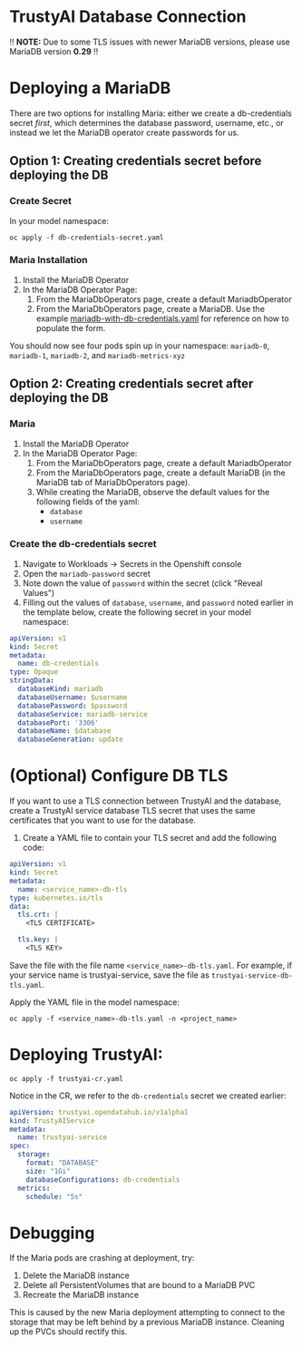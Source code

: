# TrustyAI Database Connection
‼️ **NOTE:** Due to some TLS issues with newer MariaDB versions, please use MariaDB version **0.29** ‼️ 

# Deploying a MariaDB
There are two options for installing Maria: either we create a db-credentials secret _first_, which
determines the database password, username, etc., or instead we let the MariaDB operator create
passwords for us.

## Option 1: Creating credentials secret before deploying the DB
### Create Secret
In your model namespace:

`oc apply -f db-credentials-secret.yaml`

### Maria Installation 
1) Install the MariaDB Operator
2) In the MariaDB Operator Page:
   1) From the MariaDbOperators page, create a default MariadbOperator
   2) From the MariaDbOperators page, create a MariaDB. Use the example [mariadb-with-db-credentials.yaml](mariadb-with-db-credentials.yaml) for reference on how to populate the form.

You should now see four pods spin up in your namespace: `mariadb-0`, `mariadb-1`, `mariadb-2`, and `mariadb-metrics-xyz`

## Option 2: Creating credentials secret after deploying the DB

### Maria 
1) Install the MariaDB Operator
2) In the MariaDB Operator Page:
   1) From the MariaDbOperators page, create a default MariadbOperator
   2) From the MariaDbOperators page, create a default MariaDB (in the MariaDB tab of MariaDbOperators page).
   3) While creating the MariaDB, observe the default values for the following fields of the yaml:
         * `database` 
         * `username`

### Create the db-credentials secret
1) Navigate to Workloads -> Secrets in the Openshift console
2) Open the `mariadb-password` secret
3) Note down the value of `password` within the secret (click "Reveal Values")
4) Filling out the values of `database`, `username`, and `password` noted earlier in the template below, create the following secret in your model namespace:
```yaml
apiVersion: v1
kind: Secret
metadata:
  name: db-credentials
type: Opaque
stringData:
  databaseKind: mariadb
  databaseUsername: $username
  databasePassword: $password
  databaseService: mariadb-service
  databasePort: '3306'
  databaseName: $database
  databaseGeneration: update
 ```

# (Optional) Configure DB TLS
If you want to use a TLS connection between TrustyAI and the database, create a TrustyAI service database TLS secret that uses the same certificates that you want to use for the database.

1) Create a YAML file to contain your TLS secret and add the following code:
```yaml
apiVersion: v1
kind: Secret
metadata:
  name: <service_name>-db-tls
type: kubernetes.io/tls
data:
  tls.crt: |
    <TLS CERTIFICATE>

  tls.key: |
    <TLS KEY>
```
Save the file with the file name `<service_name>-db-tls.yaml`. For example, if your service name is trustyai-service, save the file as `trustyai-service-db-tls.yaml`.

Apply the YAML file in the model namespace:

`oc apply -f <service_name>-db-tls.yaml -n <project_name>`


# Deploying TrustyAI:
`oc apply -f trustyai-cr.yaml`

Notice in the CR, we refer to the `db-credentials` secret we created earlier:
```yaml
apiVersion: trustyai.opendatahub.io/v1alpha1
kind: TrustyAIService
metadata:
  name: trustyai-service
spec:
  storage:
    format: "DATABASE"
    size: "1Gi"
    databaseConfigurations: db-credentials
  metrics:
    schedule: "5s"
```

# Debugging
If the Maria pods are crashing at deployment, try:
1) Delete the MariaDB instance
2) Delete all PersistentVolumes that are bound to a MariaDB PVC
3) Recreate the MariaDB instance

This is caused by the new Maria deployment attempting to connect to the storage that may be left
behind by a previous MariaDB instance. Cleaning up the PVCs should rectify this. 
